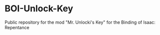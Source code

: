 # BOI-Unlock-Key
Public repository for the mod "Mr. Unlocki's Key" for the Binding of Isaac: Repentance 
